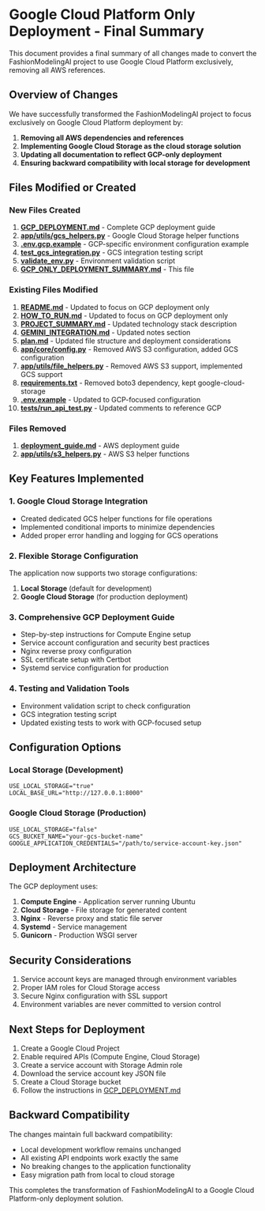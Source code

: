 # Google Cloud Platform Only Deployment - Final Summary

This document provides a final summary of all changes made to convert the FashionModelingAI project to use Google Cloud Platform exclusively, removing all AWS references.

## Overview of Changes

We have successfully transformed the FashionModelingAI project to focus exclusively on Google Cloud Platform deployment by:

1. **Removing all AWS dependencies and references**
2. **Implementing Google Cloud Storage as the cloud storage solution**
3. **Updating all documentation to reflect GCP-only deployment**
4. **Ensuring backward compatibility with local storage for development**

## Files Modified or Created

### New Files Created
1. **[GCP_DEPLOYMENT.md](file:///c%3A/Users/LENOVO/Desktop/fashion/FashionModelingAI-master/GCP_DEPLOYMENT.md)** - Complete GCP deployment guide
2. **[app/utils/gcs_helpers.py](file:///c%3A/Users/LENOVO/Desktop/fashion/FashionModelingAI-master/app/utils/gcs_helpers.py)** - Google Cloud Storage helper functions
3. **[.env.gcp.example](file:///c%3A/Users/LENOVO/Desktop/fashion/FashionModelingAI-master/.env.gcp.example)** - GCP-specific environment configuration example
4. **[test_gcs_integration.py](file:///c%3A/Users/LENOVO/Desktop/fashion/FashionModelingAI-master/test_gcs_integration.py)** - GCS integration testing script
5. **[validate_env.py](file:///c%3A/Users/LENOVO/Desktop/fashion/FashionModelingAI-master/validate_env.py)** - Environment validation script
6. **[GCP_ONLY_DEPLOYMENT_SUMMARY.md](file:///c%3A/Users/LENOVO/Desktop/fashion/FashionModelingAI-master/GCP_ONLY_DEPLOYMENT_SUMMARY.md)** - This file

### Existing Files Modified
1. **[README.md](file:///c%3A/Users/LENOVO/Desktop/fashion/FashionModelingAI-master/README.md)** - Updated to focus on GCP deployment only
2. **[HOW_TO_RUN.md](file:///c%3A/Users/LENOVO/Desktop/fashion/FashionModelingAI-master/HOW_TO_RUN.md)** - Updated to focus on GCP deployment only
3. **[PROJECT_SUMMARY.md](file:///c%3A/Users/LENOVO/Desktop/fashion/FashionModelingAI-master/PROJECT_SUMMARY.md)** - Updated technology stack description
4. **[GEMINI_INTEGRATION.md](file:///c%3A/Users/LENOVO/Desktop/fashion/FashionModelingAI-master/GEMINI_INTEGRATION.md)** - Updated notes section
5. **[plan.md](file:///c%3A/Users/LENOVO/Desktop/fashion/FashionModelingAI-master/plan.md)** - Updated file structure and deployment considerations
6. **[app/core/config.py](file:///c%3A/Users/LENOVO/Desktop/fashion/FashionModelingAI-master/app/core/config.py)** - Removed AWS S3 configuration, added GCS configuration
7. **[app/utils/file_helpers.py](file:///c%3A/Users/LENOVO/Desktop/fashion/FashionModelingAI-master/app/utils/file_helpers.py)** - Removed AWS S3 support, implemented GCS support
8. **[requirements.txt](file:///c%3A/Users/LENOVO/Desktop/fashion/FashionModelingAI-master/requirements.txt)** - Removed boto3 dependency, kept google-cloud-storage
9. **[.env.example](file:///c%3A/Users/LENOVO/Desktop/fashion/FashionModelingAI-master/.env.example)** - Updated to GCP-focused configuration
10. **[tests/run_api_test.py](file:///c%3A/Users/LENOVO/Desktop/fashion/FashionModelingAI-master/tests/run_api_test.py)** - Updated comments to reference GCP

### Files Removed
1. **[deployment_guide.md](file:///c%3A/Users/LENOVO/Desktop/fashion/FashionModelingAI-master/deployment_guide.md)** - AWS deployment guide
2. **[app/utils/s3_helpers.py](file:///c%3A/Users/LENOVO/Desktop/fashion/FashionModelingAI-master/app/utils/s3_helpers.py)** - AWS S3 helper functions

## Key Features Implemented

### 1. Google Cloud Storage Integration
- Created dedicated GCS helper functions for file operations
- Implemented conditional imports to minimize dependencies
- Added proper error handling and logging for GCS operations

### 2. Flexible Storage Configuration
The application now supports two storage configurations:
1. **Local Storage** (default for development)
2. **Google Cloud Storage** (for production deployment)

### 3. Comprehensive GCP Deployment Guide
- Step-by-step instructions for Compute Engine setup
- Service account configuration and security best practices
- Nginx reverse proxy configuration
- SSL certificate setup with Certbot
- Systemd service configuration for production

### 4. Testing and Validation Tools
- Environment validation script to check configuration
- GCS integration testing script
- Updated existing tests to work with GCP-focused setup

## Configuration Options

### Local Storage (Development)
```env
USE_LOCAL_STORAGE="true"
LOCAL_BASE_URL="http://127.0.0.1:8000"
```

### Google Cloud Storage (Production)
```env
USE_LOCAL_STORAGE="false"
GCS_BUCKET_NAME="your-gcs-bucket-name"
GOOGLE_APPLICATION_CREDENTIALS="/path/to/service-account-key.json"
```

## Deployment Architecture

The GCP deployment uses:
1. **Compute Engine** - Application server running Ubuntu
2. **Cloud Storage** - File storage for generated content
3. **Nginx** - Reverse proxy and static file server
4. **Systemd** - Service management
5. **Gunicorn** - Production WSGI server

## Security Considerations

1. Service account keys are managed through environment variables
2. Proper IAM roles for Cloud Storage access
3. Secure Nginx configuration with SSL support
4. Environment variables are never committed to version control

## Next Steps for Deployment

1. Create a Google Cloud Project
2. Enable required APIs (Compute Engine, Cloud Storage)
3. Create a service account with Storage Admin role
4. Download the service account key JSON file
5. Create a Cloud Storage bucket
6. Follow the instructions in [GCP_DEPLOYMENT.md](file:///c%3A/Users/LENOVO/Desktop/fashion/FashionModelingAI-master/GCP_DEPLOYMENT.md)

## Backward Compatibility

The changes maintain full backward compatibility:
- Local development workflow remains unchanged
- All existing API endpoints work exactly the same
- No breaking changes to the application functionality
- Easy migration path from local to cloud storage

This completes the transformation of FashionModelingAI to a Google Cloud Platform-only deployment solution.